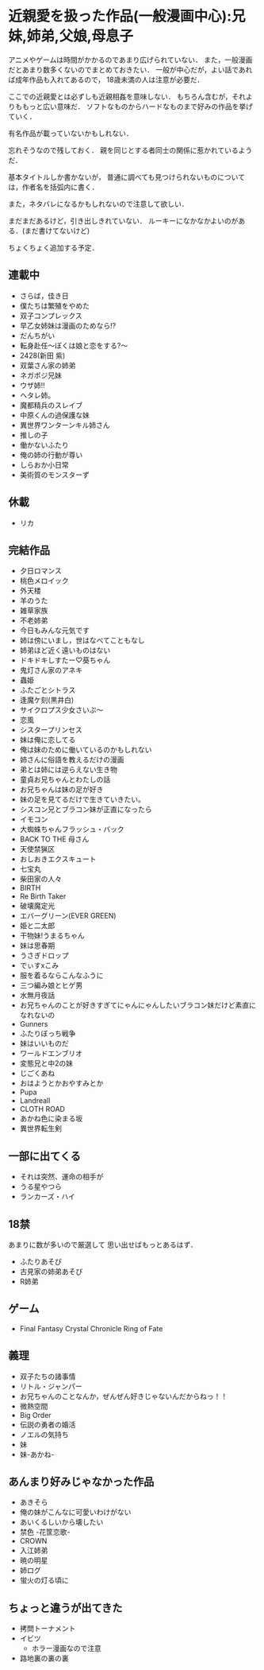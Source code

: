 近親愛を扱った作品(一般漫画中心):兄妹,姉弟,父娘,母息子
===================

アニメやゲームは時間がかかるのであまり広げられていない．
また，一般漫画だとあまり数多くないのでまとめておきたい．
一般が中心だが，よい話であれば成年作品も入れてあるので，
18歳未満の人は注意が必要だ．

ここでの近親愛とは必ずしも近親相姦を意味しない．
もちろん含むが，それよりももっと広い意味だ．
ソフトなものからハードなものまで好みの作品を挙げていく．

有名作品が載っていないかもしれない．


忘れそうなので残しておく．
親を同じとする者同士の関係に惹かれているようだ．

基本タイトルしか書かないが，
普通に調べても見つけられないものについては，作者名を括弧内に書く．

また，ネタバレになるかもしれないので注意して欲しい．

まだまだあるけど，引き出しきれていない．
ルーキーになかなかよいのがある．(まだ書けてないけど)

ちょくちょく追加する予定．


連載中
-----------

- さらば，佳き日
- 僕たちは繁殖をやめた
- 双子コンプレックス
- 早乙女姉妹は漫画のためなら!?
- だんちがい
- 転身赴任〜ぼくは娘と恋をする?〜
- 2428(新田 紫)
- 双葉さん家の姉弟
- ネガポジ兄妹
- ウザ姉!!
- ヘタレ姉。
- 魔都精兵のスレイブ
- 中原くんの過保護な妹
- 異世界ワンターンキル姉さん
- 推しの子
- 働かないふたり
- 俺の姉の行動が尊い
- しらおか小日常
- 美術質のモンスターず


休載
----------

- リカ

完結作品
----------

- 夕日ロマンス
- 桃色メロイック
- 外天楼
- 羊のうた
- 雑草家族
- 不老姉弟
- 今日もみんな元気です
- 姉は傍にいまし，世はなべてこともなし
- 姉弟ほど近く遠いものはない
- ドキドキしすたー♡葵ちゃん
- 鬼灯さん家のアネキ
- 蟲姫
- ふたごとシトラス
- 逢魔ケ刻(黒井白)
- サイクロプス少女さいぷ〜
- 恋風
- シスタープリンセス
- 妹は俺に恋してる
- 俺は妹のために働いているのかもしれない
- 姉さんに俗語を教えるだけの漫画
- 弟とは姉には逆らえない生き物
- 童貞お兄ちゃんとわたしの話
- お兄ちゃんは妹の足が好き
- 妹の足を見てるだけで生きていきたい。
- シスコン兄とブラコン妹が正直になったら
- イモコン
- 大蜘蛛ちゃんフラッシュ・バック
- BACK TO THE 母さん
- 天使禁猟区
- おしおきエクスキュート
- 七宝丸
- 柴田家の人々
- BIRTH
- Re Birth Taker
- 破壊魔定光
- エバーグリーン(EVER GREEN)
- 姫と二太郎
- 干物妹!うまるちゃん
- 妹は思春期
- うさぎドロップ
- でぃすxこみ
- 服を着るならこんなふうに
- 三つ編み娘とヒゲ男
- 水無月夜話
- お兄ちゃんのことが好きすぎてにゃんにゃんしたいブラコン妹だけど素直になれないの
- Gunners
- ふたりぼっち戦争
- 妹はいいものだ
- ワールドエンブリオ
- 変態兄と中2の妹
- じごくあね
- おはようとかおやすみとか
- Pupa
- Landreall
- CLOTH ROAD
- あかね色に染まる坂
- 異世界転生剣

一部に出てくる
-------------------

- それは突然、運命の相手が
- うる星やつら
- ランカーズ・ハイ

18禁
-------------

あまりに数が多いので厳選して
思い出せばもっとあるはず．

- ふたりあそび
- 古見家の姉弟あそび
- R姉弟


ゲーム
----------

- Final Fantasy Crystal Chronicle Ring of Fate

義理
--------

- 双子たちの諸事情
- リトル・ジャンパー
- お兄ちゃんのことなんか，ぜんぜん好きじゃないんだからねっ！！
- 微熱空間
- Big Order
- 伝説の勇者の婚活
- ノエルの気持ち
- 妹
- 妹-あかね-

あんまり好みじゃなかった作品
---------

- あきそら
- 俺の妹がこんなに可愛いわけがない
- あいくるしいから壊したい
- 禁色 -花筐恋歌-
- CROWN
- 入江姉弟
- 暁の明星
- 姉ログ
- 蛍火の灯る頃に


ちょっと違うが出てきた
--------------------

- 拷問トーナメント
- イビツ
	- ホラー漫画なので注意
- 路地裏の裏の裏
